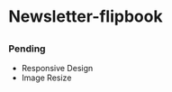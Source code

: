 # Newsletter-flipbook
<h2></h2>
<h3>Pending</h3>
<ul>
  <li>Responsive Design</li>
  <li>Image Resize</li>
</ul>
